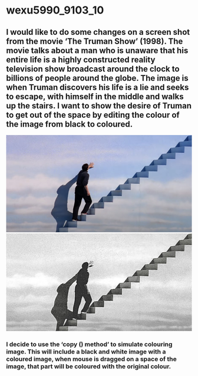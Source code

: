 # wexu5990_9103_10
## I would like to do some changes on a screen shot from the movie ‘The Truman Show’ (1998). The movie talks about a man who is unaware that his entire life is a highly constructed reality television show broadcast around the clock to billions of people around the globe. The image is when Truman discovers his life is a lie and seeks to escape, with himself in the middle and walks up the stairs. I want to show the desire of Truman to get out of the space by editing the colour of the image from black to coloured. 

![The image of the original colour](readmeImage/Trueman.jpg)
![The image of with balck and white colour](readmeImage/truman_black.jpg)


### I decide to use the ‘copy () method’ to simulate colouring image. This will include a black and white image with a coloured image, when mouse is dragged on a space of the image, that part will be coloured with the original colour. 

